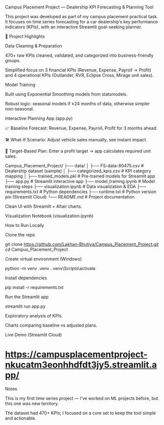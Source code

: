Campus Placement Project — Dealership KPI Forecasting & Planning Tool

This project was developed as part of my campus placement practical task.
It focuses on time series forecasting for a car dealership’s key performance indicators (KPIs), with an interactive Streamlit goal-seeking planner.

🔑 Project Highlights

Data Cleaning & Preparation

470+ raw KPIs cleaned, validated, and categorized into business-friendly groups.

Simplified focus on 3 financial KPIs (Revenue, Expense, Payroll → Profit) and 4 operational KPIs (Outlander, RVR, Eclipse Cross, Mirage unit sales).

Model Training

Built using Exponential Smoothing models from statsmodels.

Robust logic: seasonal models if ≥24 months of data, otherwise simpler non-seasonal.

Interactive Planning App (app.py)

📈 Baseline Forecast: Revenue, Expense, Payroll, Profit for 3 months ahead.

🛠️ What-If Scenario: Adjust vehicle sales manually, see instant impact.

🎯 Target-Based Plan: Enter a profit target → app calculates required unit sales.

Campus_Placement_Project/
├── data/
│   ├── FS-data-80475.csv          # Dealership dataset (sample)
│   ├── categorized_kpis.csv       # KPI category mapping
│   ├── trained_models.pkl         # Pre-trained models for Streamlit app
├── app.py                         # Streamlit interactive app
├── model_training.ipynb           # Model training steps
├── visualization.ipynb            # Data visualization & EDA
├── requirements.txt               # Python dependencies
├── runtime.txt                    # Python version pin (Streamlit Cloud)
└── README.md                      # Project documentation


Clean UI with Streamlit + Altair charts.

Visualization Notebook (visualization.ipynb)

How to Run Locally

Clone the repo

git clone https://github.com/Lakhan-Bhutiya/Campus_Placement_Project.git
cd Campus_Placement_Project


Create virtual environment (Windows)

python -m venv .venv
.\.venv\Scripts\activate


Install dependencies

pip install -r requirements.txt


Run the Streamlit app

streamlit run app.py

Exploratory analysis of KPIs.

Charts comparing baseline vs adjusted plans.

Live Demo (Streamlit Cloud)
# https://campusplacementproject-nkucatm3eonhhdfdt3jy5.streamlit.app/

Notes

This is my first time series project — I’ve worked on ML projects before, but this one was new territory.

The dataset had 470+ KPIs; I focused on a core set to keep the tool simple and actionable.
